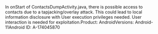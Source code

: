 In onStart of ContactsDumpActivity.java, there is possible access to contacts due to a tapjacking/overlay attack. This could lead to local information disclosure with User execution privileges needed. User interaction is needed for exploitation.Product: AndroidVersions: Android-11Android ID: A-174045870